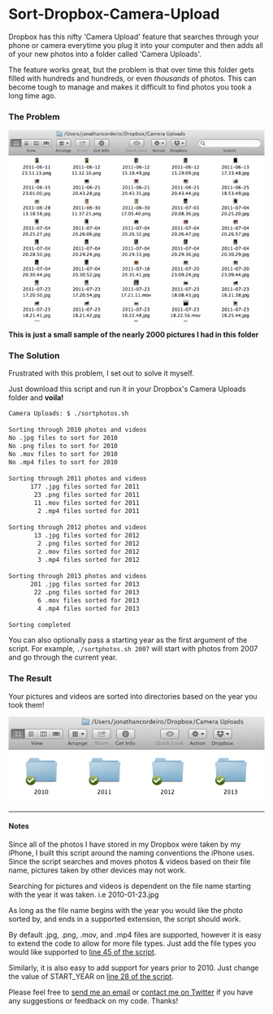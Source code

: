 Sort-Dropbox-Camera-Upload
==========================

Dropbox has this nifty 'Camera Upload' feature that searches through your phone or camera everytime you plug it into your computer and then adds all of your new photos into a folder called 'Camera Uploads'.

The feature works great, but the problem is that over time this folder gets filled with hundreds and hundreds, or even *thousands* of photos. This can become tough to manage and makes it difficult to find photos you took a long time ago.

### The Problem ###

![Before Being Sorted](./CameraUploadBefore.png)

**This is just a small sample of the nearly 2000 pictures I had in this folder**


### The Solution ###

Frustrated with this problem, I set out to solve it myself.

Just download this script and run it in your Dropbox's Camera Uploads folder and **voila!**

```shell
Camera Uploads: $ ./sortphotos.sh

Sorting through 2010 photos and videos
No .jpg files to sort for 2010
No .png files to sort for 2010
No .mov files to sort for 2010
No .mp4 files to sort for 2010

Sorting through 2011 photos and videos
      177 .jpg files sorted for 2011
       23 .png files sorted for 2011
       11 .mov files sorted for 2011
	    2 .mp4 files sorted for 2011

Sorting through 2012 photos and videos
       13 .jpg files sorted for 2012
        2 .png files sorted for 2012
        2 .mov files sorted for 2012
		3 .mp4 files sorted for 2012

Sorting through 2013 photos and videos
      201 .jpg files sorted for 2013
       22 .png files sorted for 2013
        6 .mov files sorted for 2013
		4 .mp4 files sorted for 2013

Sorting completed

```

You can also optionally pass a starting year as the first argument of the script. For example, `./sortphotos.sh 2007` will start with photos from 2007 and go through the current year.

### The Result ###

Your pictures and videos are sorted into directories based on the year you took them!

![After Being Sorted](./CameraUploadAfter.png)

---

#### Notes ####

Since all of the photos I have stored in my Dropbox were taken by my iPhone, I built this script around the naming conventions the iPhone uses. Since the script searches and moves photos & videos based on their file name, pictures taken by other devices may not work.

Searching for pictures and videos is dependent on the file name starting with the year it was taken.
i.e 2010-01-23.jpg

As long as the file name begins with the year you would like the photo sorted by, and ends in a supported extension, the script should work.

By default .jpg, .png, .mov, and .mp4 files are supported, however it is easy to extend the code to allow for more file types.
Just add the file types you would like supported to [line 45 of the script](https://github.com/jcordeiro/Sort-Dropbox-Camera-Upload/blob/master/sortphotos.sh#L45).

Similarly, it is also easy to add support for years prior to 2010. Just change the value of START_YEAR on [line 28 of the script](https://github.com/jcordeiro/Sort-Dropbox-Camera-Upload/blob/master/sortphotos.sh#L28).

Please feel free to [send me an email](mailto:github@joncordeiro.com) or [contact me on Twitter](https://twitter.com/joncordeiro) if you have any suggestions or feedback on my code. Thanks!
